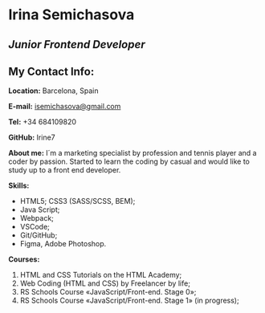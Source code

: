 # Irina Semichasova

## *Junior Frontend Developer*


## My Contact Info:

**Location:** Barcelona, Spain

**E-mail:** isemichasova@gmail.com

**Tel:** +34 684109820

**GitHub:** Irine7

**About me:** I´m a marketing specialist by profession and tennis player and a coder by passion. Started to learn the coding by casual and would like to study up to a front end developer.

**Skills:** 
* HTML5; CSS3 (SASS/SCSS, BEM);
* Java Script;
* Webpack;
* VSCode; 
* Git/GitHub; 
* Figma, Adobe Photoshop.

**Courses:** 
1. HTML and CSS Tutorials on the HTML Academy; 
2. Web Coding (HTML and CSS) by Freelancer by life; 
3. RS Schools Course «JavaScript/Front-end. Stage 0»;
4. RS Schools Course «JavaScript/Front-end. Stage 1» (in progress);
